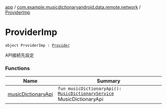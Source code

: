 [app](../../index.md) / [com.example.musicdictionaryandroid.data.remote.network](../index.md) / [ProviderImp](./index.md)

# ProviderImp

`object ProviderImp : `[`Provider`](../-provider/index.md)

API接続先設定

### Functions

| Name | Summary |
|---|---|
| [musicDictionaryApi](music-dictionary-api.md) | `fun musicDictionaryApi(): `[`MusicDictionaryService`](../../com.example.musicdictionaryandroid.data.remote.network.service/-music-dictionary-service/index.md)<br>MusicDictionaryApi |
